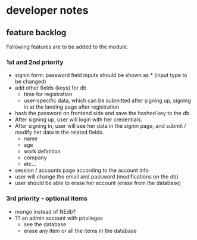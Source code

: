 # developer notes 



## feature backlog
Following features are to be added to the module.

### 1st and 2nd priority
* signin form: password field inputs should be shown as * (input type to be changed)
* add other fields (keys) for db
  * time for registration
  * user-specific data, which can be submitted after signing up, signing in at the landing page after registration
* hash the password on frontend side and save the hashed key to the db.
* After signing up, user will login with her credentials.
* After signing in, user will see her data in the signin page, and submit / modify her data in the related fields.
  * name
  * age
  * work definition
  * company
  * etc...
* session / accounts page according to the account info
* user will change the email and password (modifications on the db)
* user should be able to erase her account (erase from the database)

### 3rd priority - optional items
* mongo instead of NEdb?
* ?? an admin account with privileges 
  * see the database
  * erase any item or all the items in the database
